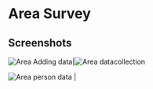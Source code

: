# Area Survey 

## Screenshots
 

![Area Adding data](https://github.com/ansariabn/area_survey_backend/assets/110123115/90a4a4db-b36e-4a97-859d-9e2e68411dcc)|![Area datacollection](https://github.com/ansariabn/area_survey_backend/assets/110123115/b5a5ef16-1e75-4537-9161-2d27b76c17a7)

![Area person data](https://github.com/ansariabn/area_survey_backend/assets/110123115/1db14507-378e-4225-9dc5-785c8fd6a33c) |
